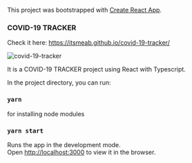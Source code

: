 This project was bootstrapped with [Create React App](https://github.com/facebook/create-react-app).

### COVID-19 TRACKER

Check it here: https://itsmeab.github.io/covid-19-tracker/

![covid-19-tracker](https://user-images.githubusercontent.com/22938813/93602275-09c33500-f9e0-11ea-8f59-4f1ac8b35d5a.png)


It is a COVID-19 TRACKER project using React with Typescript.




In the project directory, you can run:

### `yarn`

for installing node modules

### `yarn start`

Runs the app in the development mode.<br />
Open [http://localhost:3000](http://localhost:3000) to view it in the browser.

